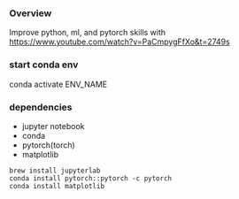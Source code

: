 ### Overview
Improve python, ml, and pytorch skills with
https://www.youtube.com/watch?v=PaCmpygFfXo&t=2749s

### start conda env
conda activate ENV_NAME

### dependencies
- jupyter notebook
- conda
- pytorch(torch)
- matplotlib

```
brew install jupyterlab
conda install pytorch::pytorch -c pytorch
conda install matplotlib
```
